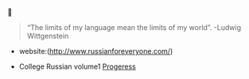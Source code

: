 :lollipop:
>“The limits of my language mean the limits of my world”.           -Ludwig Wittgenstein

* website:(http://www.russianforeveryone.com/)

* College Russian volume1
[Progeress](https://github.com/AAAlimjan/stuff2019/issues/6)

